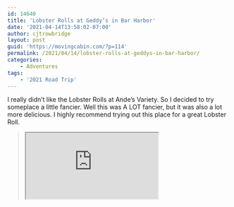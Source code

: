 ```yaml
---
id: 14640
title: 'Lobster Rolls at Geddy’s in Bar Harbor'
date: '2021-04-14T13:58:02-07:00'
author: cjtrowbridge
layout: post
guid: 'https://movingcabin.com/?p=114'
permalink: /2021/04/14/lobster-rolls-at-geddys-in-bar-harbor/
categories:
    - Adventures
tags:
    - '2021 Road Trip'
---
```


I really didn’t like the Lobster Rolls at Ande’s Variety. So I decided to try someplace a little fancier. Well this was A LOT fancier, but it was also a lot more delicious. I highly recommend trying out this place for a great Lobster Roll.

> <iframe data-mce-fragment="1" name="__tt_embed__v55577426892061840" src="https://www.tiktok.com/embed/v2/6950702585930124549?lang=en-US"></iframe>